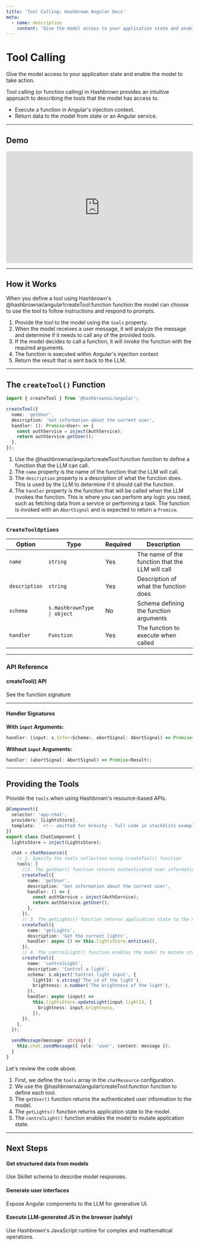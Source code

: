 ```yaml
---
title: 'Tool Calling: Hashbrown Angular Docs'
meta:
  - name: description
    content: 'Give the model access to your application state and enable the model to take action.'
---
```

# Tool Calling

<p class="subtitle">Give the model access to your application state and enable the model to take action.</p>

Tool calling (or function calling) in Hashbrown provides an intuitive approach to describing the tools that the model has access to.

- Execute a function in Angular's injection context.
- Return data to the model from state or an Angular service.

---

## Demo

<div style="padding:59.64% 0 0 0;position:relative;width:100%;"><iframe src="https://player.vimeo.com/video/1089272737?badge=0&amp;autopause=0&amp;player_id=0&amp;app_id=58479" frameborder="0" allow="autoplay; fullscreen; picture-in-picture; clipboard-write; encrypted-media" style="position:absolute;top:0;left:0;width:100%;height:100%;" title="hashbrown tool calling"></iframe></div>

---

## How it Works

When you define a tool using Hashbrown's @hashbrownai/angular!createTool:function function the model can choose to use the tool to follow instructions and respond to prompts.

1. Provide the tool to the model using the `tools` property.
2. When the model receives a user message, it will analyze the message and determine if it needs to call any of the provided tools.
3. If the model decides to call a function, it will invoke the function with the required arguments.
4. The function is executed within Angular's injection context
5. Return the result that is sent back to the LLM.

---

## The `createTool()` Function

<hb-code-example header="createTool">

```ts
import { createTool } from '@hashbrownai/angular';

createTool({
  name: 'getUser',
  description: 'Get information about the current user',
  handler: (): Promise<User> => {
    const authService = inject(AuthService);
    return authService.getUser();
  },
});
```

</hb-code-example>

1. Use the @hashbrownai/angular!createTool:function function to define a function that the LLM can call.
2. The `name` property is the name of the function that the LLM will call.
3. The `description` property is a description of what the function does. This is used by the LLM to determine if it should call the function.
4. The `handler` property is the function that will be called when the LLM invokes the function. This is where you can perform any logic you need, such as fetching data from a service or performing a task. The function is invoked with an `AbortSignal` and is expected to return a `Promise`.

---

### `CreateToolOptions`

| Option        | Type                        | Required | Description                                     |
| ------------- | --------------------------- | -------- | ----------------------------------------------- |
| `name`        | `string`                    | Yes      | The name of the function that the LLM will call |
| `description` | `string`                    | Yes      | Description of what the function does           |
| `schema`      | `s.HashbrownType \| object` | No       | Schema defining the function arguments          |
| `handler`     | `Function`                  | Yes      | The function to execute when called             |

---

### API Reference

<hb-next-steps>
  <hb-next-step link="/api/angular/createTool">
    <div>
      <hb-code />
    </div>
    <div>
      <h4>createTool() API</h4>
      <p>See the function signature</p>
    </div>
  </hb-next-step>
</hb-next-steps>

---

#### Handler Signatures

**With `input` Arguments:**

<hb-code-example header="handler">

```ts
handler: (input: s.Infer<Schema>, abortSignal: AbortSignal) => Promise<Result>;
```

</hb-code-example>

**Without `input` Arguments:**

<hb-code-example header="handler">

```ts
handler: (abortSignal: AbortSignal) => Promise<Result>;
```

</hb-code-example>

---

## Providing the Tools

Provide the `tools` when using Hashbrown's resource-based APIs.

<hb-code-example header="tools">

```ts
@Component({
  selector: 'app-chat',
  providers: [LightsStore],
  template: ` <!-- omitted for brevity - full code in stackblitz example --> `,
})
export class ChatComponent {
  lightsStore = inject(LightsStore);

  chat = chatResource({
    // 1. Specify the tools collection using createTool() function
    tools: [
      //2. The getUser() function returns authenticated user information to model
      createTool({
        name: 'getUser',
        description: 'Get information about the current user',
        handler: () => {
          const authService = inject(AuthService);
          return authService.getUser();
        },
      }),
      // 3. The getLights() function returns application state to the model
      createTool({
        name: 'getLights',
        description: 'Get the current lights',
        handler: async () => this.lightsStore.entities(),
      }),
      // 4. The controlLight() function enables the model to mutate state
      createTool({
        name: 'controlLight',
        description: 'Control a light',
        schema: s.object('Control light input', {
          lightId: s.string('The id of the light'),
          brightness: s.number('The brightness of the light'),
        }),
        handler: async (input) =>
          this.lightsStore.updateLight(input.lightId, {
            brightness: input.brightness,
          }),
      }),
    ],
  });

  sendMessage(message: string) {
    this.chat.sendMessage({ role: 'user', content: message });
  }
}
```

</hb-code-example>

Let's review the code above.

1. First, we define the `tools` array in the `chatResource` configuration.
2. We use the @hashbrownai/angular!createTool:function function to define each tool.
3. The `getUser()` function returns the authenticated user information to the model.
4. The `getLights()` function returns application state to the model.
5. The `controlLight()` function enables the model to mutate application state.

---

## Next Steps

<hb-next-steps>
  <hb-next-step link="concept/structured-output">
    <div>
      <hb-database-cog />
    </div>
    <div>
      <h4>Get structured data from models</h4>
      <p>Use Skillet schema to describe model responses.</p>
    </div>
  </hb-next-step>
  <hb-next-step link="concept/components">
    <div>
      <hb-components />
    </div>
    <div>
      <h4>Generate user interfaces</h4>
      <p>Expose Angular components to the LLM for generative UI.</p>
    </div>
  </hb-next-step>
  <hb-next-step link="concept/runtime">
    <div>
      <hb-code />
    </div>
    <div>
      <h4>Execute LLM-generated JS in the browser (safely)</h4>
      <p>Use Hashbrown's JavaScript runtime for complex and mathematical operations.</p>
    </div>
  </hb-next-step>
</hb-next-steps>
